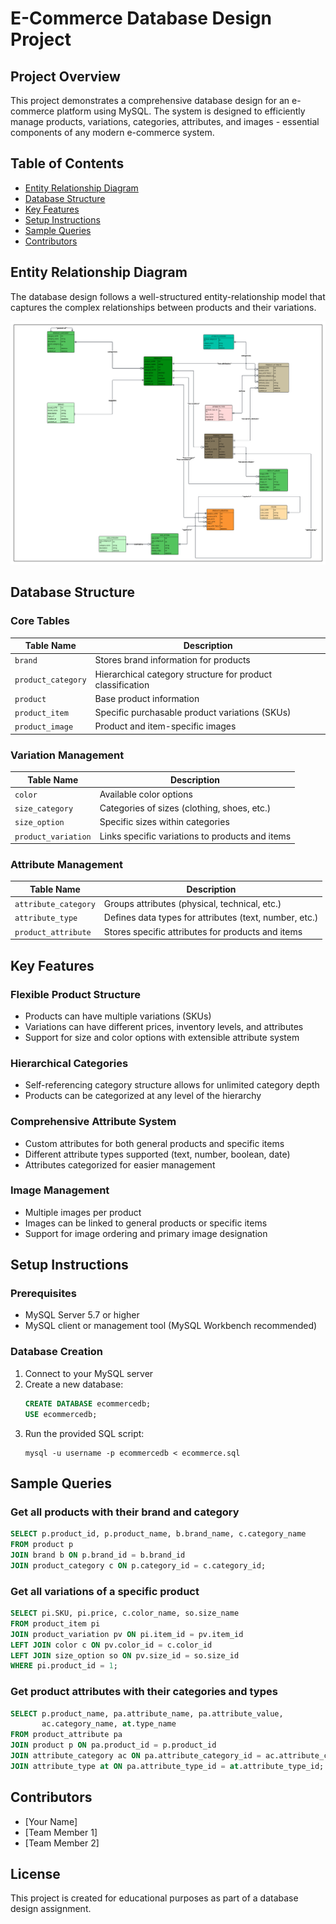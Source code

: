 # E-Commerce Database Design Project

## Project Overview
This project demonstrates a comprehensive database design for an e-commerce platform using MySQL. The system is designed to efficiently manage products, variations, categories, attributes, and images - essential components of any modern e-commerce system.

## Table of Contents
- [Entity Relationship Diagram](#entity-relationship-diagram)
- [Database Structure](#database-structure)
- [Key Features](#key-features)
- [Setup Instructions](#setup-instructions)
- [Sample Queries](#sample-queries)
- [Contributors](#contributors)

## Entity Relationship Diagram
The database design follows a well-structured entity-relationship model that captures the complex relationships between products and their variations.

![E-Commerce ERD](Enterprise-DB-EDG.png)

## Database Structure

### Core Tables
| Table Name         | Description                                                |
|--------------------|------------------------------------------------------------|
| `brand`            | Stores brand information for products                      |
| `product_category` | Hierarchical category structure for product classification |
| `product`          | Base product information                                   |
| `product_item`     | Specific purchasable product variations (SKUs)             |
| `product_image`    | Product and item-specific images                           |

### Variation Management
| Table Name      | Description                                         |
|-----------------|-----------------------------------------------------|
| `color`         | Available color options                             |
| `size_category` | Categories of sizes (clothing, shoes, etc.)         |
| `size_option`   | Specific sizes within categories                    |
| `product_variation` | Links specific variations to products and items |

### Attribute Management
| Table Name           | Description                                            |
|----------------------|--------------------------------------------------------|
| `attribute_category` | Groups attributes (physical, technical, etc.)          |
| `attribute_type`     | Defines data types for attributes (text, number, etc.) |
| `product_attribute`  | Stores specific attributes for products and items      |

## Key Features

### Flexible Product Structure
- Products can have multiple variations (SKUs)
- Variations can have different prices, inventory levels, and attributes
- Support for size and color options with extensible attribute system

### Hierarchical Categories
- Self-referencing category structure allows for unlimited category depth
- Products can be categorized at any level of the hierarchy

### Comprehensive Attribute System
- Custom attributes for both general products and specific items
- Different attribute types supported (text, number, boolean, date)
- Attributes categorized for easier management

### Image Management
- Multiple images per product
- Images can be linked to general products or specific items
- Support for image ordering and primary image designation

## Setup Instructions

### Prerequisites
- MySQL Server 5.7 or higher
- MySQL client or management tool (MySQL Workbench recommended)

### Database Creation
1. Connect to your MySQL server
2. Create a new database:
   ```sql
   CREATE DATABASE ecommercedb;
   USE ecommercedb;
   ```
3. Run the provided SQL script:
   ```
   mysql -u username -p ecommercedb < ecommerce.sql
   ```

## Sample Queries

### Get all products with their brand and category
```sql
SELECT p.product_id, p.product_name, b.brand_name, c.category_name
FROM product p
JOIN brand b ON p.brand_id = b.brand_id
JOIN product_category c ON p.category_id = c.category_id;
```

### Get all variations of a specific product
```sql
SELECT pi.SKU, pi.price, c.color_name, so.size_name
FROM product_item pi
JOIN product_variation pv ON pi.item_id = pv.item_id
LEFT JOIN color c ON pv.color_id = c.color_id
LEFT JOIN size_option so ON pv.size_id = so.size_id
WHERE pi.product_id = 1;
```

### Get product attributes with their categories and types
```sql
SELECT p.product_name, pa.attribute_name, pa.attribute_value, 
       ac.category_name, at.type_name
FROM product_attribute pa
JOIN product p ON pa.product_id = p.product_id
JOIN attribute_category ac ON pa.attribute_category_id = ac.attribute_category_id
JOIN attribute_type at ON pa.attribute_type_id = at.attribute_type_id;
```

## Contributors
- [Your Name]
- [Team Member 1]
- [Team Member 2]

## License
This project is created for educational purposes as part of a database design assignment.